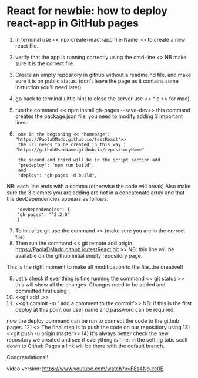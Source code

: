 # React for newbie: how to deploy react-app in GitHub pages


1) in terminal use << npx create-react-app file-Name >> to create a new react file.
2) verify that the app is running correctly using the cmd-line <<npm start>> NB make sure it is the correct file.
3) Create an empty repository in github without a readme.nd file, and make sure it is on public status. (don't leave the page as it contains some instuction you'll need later).
4) go back to terminal (little hint to close the server use << ^ c >> for mac).
5) run the command << npm install gh-pages --save-dev>>
this command creates the package.json file, you need to modify adding 3 important lines:

6)      one in the beginning << "homepage": "https://PaolaDMadd.github.io/testReact">> 
        the url needs to be created in this way : "https://githubUserName.github.io/repositoryName"

        the second and third will be in the script section add  
        "predeploy": "npm run build", 
        and
        "deploy": "gh-pages -d build",

NB:     each line ends with a comma (otherwise the code will break)
        Also make sure the 3 elemnts you are adding are not in a concatenate array and that the devDependencies         appears as follows:
        
        "devDependencies": {
        "gh-pages": "^2.2.0"
        }

7) To initialize git use the command <<git init>> (make sure you are in the correct file)
8) Then run the command << git remote add origin https://PaolaDMadd.github.io/testReact.git >> NB: this line will be available on the github initial empty repository page.

This is the right moment to make all modification to the file...be creative!!

9) Let's check if everithing is fine running the command << git status >> this will show all the changes.
   Changes need to be added and committed first using : 
10) <<git add .>> 
11) <<git commit -m ' add a comment to the commit'>>
    NB: if this is the first deploy at this point our user name and password can be required.

now the deploy command can be run to connect the code to the github pages.
12) <<npm run deploy>> 
The final step is to push the code on our repositiory using
13) <<git push -u origin master>>
14) It's always better check the new repository we created and see if everything is fine. 
    in the setting tabs scoll down to Github Pages a link will be there with the default branch.
   
Congratulations!! 

video version:  https://www.youtube.com/watch?v=F8s4Ng-re0E
